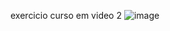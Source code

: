 exercicio curso em video 2
![image](https://user-images.githubusercontent.com/104576340/168155606-85195c01-5201-4498-afc2-00ef2312deb7.png)
